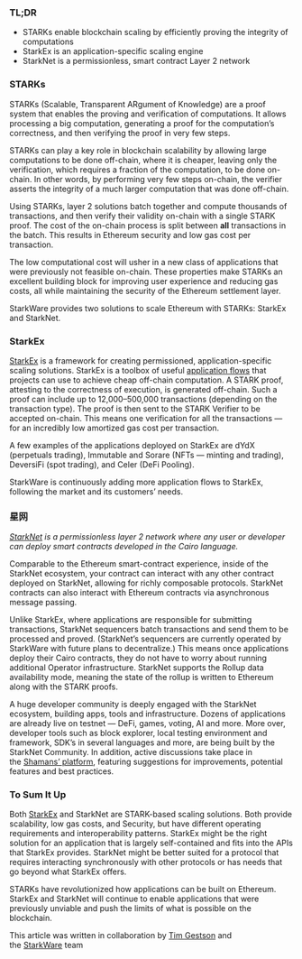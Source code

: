 ### TL;DR

* STARKs enable blockchain scaling by efficiently proving the integrity of computations
* StarkEx is an application-specific scaling engine
* StarkNet is a permissionless, smart contract Layer 2 network

### **STARKs**

STARKs (Scalable, Transparent ARgument of Knowledge) are a proof system that enables the proving and verification of computations. It allows processing a big computation, generating a proof for the computation’s correctness, and then verifying the proof in very few steps.

STARKs can play a key role in blockchain scalability by allowing large computations to be done off-chain, where it is cheaper, leaving only the verification, which requires a fraction of the computation, to be done on-chain. In other words, by performing very few steps on-chain, the verifier asserts the integrity of a much larger computation that was done off-chain.

Using STARKs, layer 2 solutions batch together and compute thousands of transactions, and then verify their validity on-chain with a single STARK proof. The cost of the on-chain process is split between **all** transactions in the batch. This results in Ethereum security and low gas cost per transaction.

The low computational cost will usher in a new class of applications that were previously not feasible on-chain. These properties make STARKs an excellent building block for improving user experience and reducing gas costs, all while maintaining the security of the Ethereum settlement layer.

StarkWare provides two solutions to scale Ethereum with STARKs: StarkEx and StarkNet.

### **StarkEx**

[StarkEx](https://starkware.co/starkex/) is a framework for creating permissioned, application-specific scaling solutions. StarkEx is a toolbox of useful [application flows](https://docs.starkware.co/starkex-v4/starkex-deep-dive/regular-flows) that projects can use to achieve cheap off-chain computation. A STARK proof, attesting to the correctness of execution, is generated off-chain. Such a proof can include up to 12,000–500,000 transactions (depending on the transaction type). The proof is then sent to the STARK Verifier to be accepted on-chain. This means one verification for all the transactions — for an incredibly low amortized gas cost per transaction.

A few examples of the applications deployed on StarkEx are dYdX (perpetuals trading), Immutable and Sorare (NFTs — minting and trading), DeversiFi (spot trading), and Celer (DeFi Pooling).

StarkWare is continuously adding more application flows to StarkEx, following the market and its customers’ needs.

### **星网**

*[StarkNet](https://starkware.co/starknet/) is a permissionless layer 2 network where any user or developer can deploy smart contracts developed in the Cairo language.*

Comparable to the Ethereum smart-contract experience, inside of the StarkNet ecosystem, your contract can interact with any other contract deployed on StarkNet, allowing for richly composable protocols. StarkNet contracts can also interact with Ethereum contracts via asynchronous message passing.

Unlike StarkEx, where applications are responsible for submitting transactions, StarkNet sequencers batch transactions and send them to be processed and proved. (StarkNet’s sequencers are currently operated by StarkWare with future plans to decentralize.) This means once applications deploy their Cairo contracts, they do not have to worry about running additional Operator infrastructure. StarkNet supports the Rollup data availability mode, meaning the state of the rollup is written to Ethereum along with the STARK proofs.

A huge developer community is deeply engaged with the StarkNet ecosystem, building apps, tools and infrastructure. Dozens of applications are already live on testnet — DeFi, games, voting, AI and more. More over, developer tools such as block explorer, local testing environment and framework, SDK’s in several languages and more, are being built by the StarkNet Community. In addition, active discussions take place in the [Shamans’ platform](https://community.starknet.io/), featuring suggestions for improvements, potential features and best practices.

### **To Sum It Up**

Both [StarkEx](https://youtu.be/P-qoPVoneQA) and StarkNet are STARK-based scaling solutions. Both provide scalability, low gas costs, and Security, but have different operating requirements and interoperability patterns. StarkEx might be the right solution for an application that is largely self-contained and fits into the APIs that StarkEx provides. StarkNet might be better suited for a protocol that requires interacting synchronously with other protocols or has needs that go beyond what StarkEx offers.

STARKs have revolutionized how applications can be built on Ethereum. StarkEx and StarkNet will continue to enable applications that were previously unviable and push the limits of what is possible on the blockchain.

This article was written in collaboration by [Tim Gestson](https://twitter.com/IcemanTim) and the [StarkWare](https://starkware.co/) team